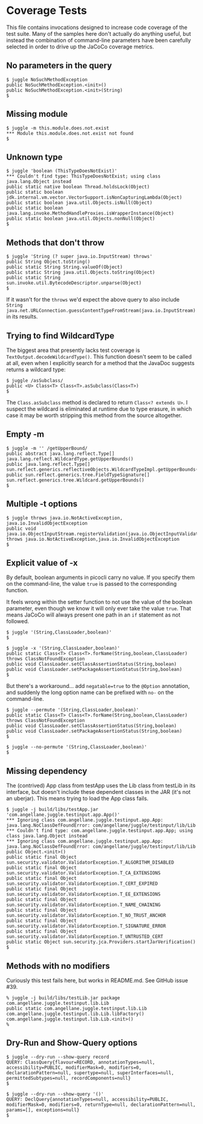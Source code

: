 <!-- 
    Juggle -- an API search tool for Java
   
    Copyright 2020,2023 Paul Bennett
   
    Licensed under the Apache License, Version 2.0 (the "License");
    you may not use this file except in compliance with the License.
    You may obtain a copy of the License at
   
       http://www.apache.org/licenses/LICENSE-2.0
   
    Unless required by applicable law or agreed to in writing, software
    distributed under the License is distributed on an "AS IS" BASIS,
    WITHOUT WARRANTIES OR CONDITIONS OF ANY KIND, either express or implied.
    See the License for the specific language governing permissions and
    limitations under the License.
-->
# Coverage Tests

This file contains invocations designed to increase code coverage of the test suite.  Many of the samples here
don't actually do anything useful, but instead the combination of command-line parameters have been carefully
selected in order to drive up the JaCoCo coverage metrics.

## No parameters in the query

````
$ juggle NoSuchMethodException
public NoSuchMethodException.<init>()
public NoSuchMethodException.<init>(String)
$
````

## Missing module

````
$ juggle -m this.module.does.not.exist
*** Module this.module.does.not.exist not found
$
````

## Unknown type

````
$ juggle 'boolean (ThisTypeDoesNotExist)'
*** Couldn't find type: ThisTypeDoesNotExist; using class java.lang.Object instead
public static native boolean Thread.holdsLock(Object)
public static boolean jdk.internal.vm.vector.VectorSupport.isNonCapturingLambda(Object)
public static boolean java.util.Objects.isNull(Object)
public static boolean java.lang.invoke.MethodHandleProxies.isWrapperInstance(Object)
public static boolean java.util.Objects.nonNull(Object)
$
````

## Methods that don't throw

````
$ juggle 'String (? super java.io.InputStream) throws'
public String Object.toString()
public static String String.valueOf(Object)
public static String java.util.Objects.toString(Object)
public static String sun.invoke.util.BytecodeDescriptor.unparse(Object)
$
````

If it wasn't for the `throws` we'd expect the above query to also include 
`String java.net.URLConnection.guessContentTypeFromStream(java.io.InputStream)` in its results.


## Trying to find WildcardType

The biggest area that presently lacks test coverage is `TextOutput.decodeWildcardType()`.  This function
doesn't seem to be called at all, even when I explicitly search for a method that the JavaDoc suggests
returns a wildcard type:

````
$ juggle /asSubclass/
public <U> Class<T> Class<T>.asSubclass(Class<T>)
$
````

The `Class.asSubclass` method is declared to return `Class<? extends U>`. I suspect the wildcard is eliminated
at runtime due to type erasure, in which case it may be worth stripping this method from the source altogether.


## Empty -m

````
$ juggle -m '' /getUpperBound/
public abstract java.lang.reflect.Type[] java.lang.reflect.WildcardType.getUpperBounds()
public java.lang.reflect.Type[] sun.reflect.generics.reflectiveObjects.WildcardTypeImpl.getUpperBounds()
public sun.reflect.generics.tree.FieldTypeSignature[] sun.reflect.generics.tree.Wildcard.getUpperBounds()
$
````


## Multiple -t options

````
$ juggle throws java.io.NotActiveException, java.io.InvalidObjectException
public void java.io.ObjectInputStream.registerValidation(java.io.ObjectInputValidation,int) throws java.io.NotActiveException,java.io.InvalidObjectException
$
````

## Explicit value of -x

By default, boolean arguments in picocli carry no value.  If you specify them on the command-line, the value `true`
is passed to the corresponding function.  

It feels wrong within the setter function to not use the value of the boolean parameter, even though we know it
will only ever take the value `true`.  That means JaCoCo will always present one path in an `if` statement as not
followed.

````
$ juggle '(String,ClassLoader,boolean)'
$
````

````
$ juggle -x '(String,ClassLoader,boolean)'
public static Class<T> Class<T>.forName(String,boolean,ClassLoader) throws ClassNotFoundException
public void ClassLoader.setClassAssertionStatus(String,boolean)
public void ClassLoader.setPackageAssertionStatus(String,boolean)
$
````

But there's a workaround... add `negatable=true` to the `@Option` annotation, and 
suddenly the long option name can be prefixed with `no-` on the command-line.

````
$ juggle --permute '(String,ClassLoader,boolean)'
public static Class<T> Class<T>.forName(String,boolean,ClassLoader) throws ClassNotFoundException
public void ClassLoader.setClassAssertionStatus(String,boolean)
public void ClassLoader.setPackageAssertionStatus(String,boolean)
$
````

````
$ juggle --no-permute '(String,ClassLoader,boolean)'
$
````

## Missing dependency

The (contrived) App class from testApp uses the Lib class from testLib in its interface, but doesn't include these
dependent classes in the JAR (it's not an uberjar).  This means trying to load the App class fails.  

````
$ juggle -j build/libs/testApp.jar 'com.angellane.juggle.testinput.app.App()'            
*** Ignoring class com.angellane.juggle.testinput.app.App: java.lang.NoClassDefFoundError: com/angellane/juggle/testinput/lib/Lib
*** Couldn't find type: com.angellane.juggle.testinput.app.App; using class java.lang.Object instead
*** Ignoring class com.angellane.juggle.testinput.app.App: java.lang.NoClassDefFoundError: com/angellane/juggle/testinput/lib/Lib
public Object.<init>()
public static final Object sun.security.validator.ValidatorException.T_ALGORITHM_DISABLED
public static final Object sun.security.validator.ValidatorException.T_CA_EXTENSIONS
public static final Object sun.security.validator.ValidatorException.T_CERT_EXPIRED
public static final Object sun.security.validator.ValidatorException.T_EE_EXTENSIONS
public static final Object sun.security.validator.ValidatorException.T_NAME_CHAINING
public static final Object sun.security.validator.ValidatorException.T_NO_TRUST_ANCHOR
public static final Object sun.security.validator.ValidatorException.T_SIGNATURE_ERROR
public static final Object sun.security.validator.ValidatorException.T_UNTRUSTED_CERT
public static Object sun.security.jca.Providers.startJarVerification()
$
````

## Methods with no modifiers

Curiously this test fails here, but works in README.md.  See GitHub issue #39.
````
% juggle -j build/libs/testLib.jar package com.angellane.juggle.testinput.lib.Lib
public static com.angellane.juggle.testinput.lib.Lib com.angellane.juggle.testinput.lib.Lib.libFactory()
com.angellane.juggle.testinput.lib.Lib.<init>()
%
````

## Dry-Run and Show-Query options

````
$ juggle --dry-run --show-query record
QUERY: ClassQuery{flavour=RECORD, annotationTypes=null, accessibility=PUBLIC, modifierMask=0, modifiers=0, declarationPattern=null, supertype=null, superInterfaces=null, permittedSubtypes=null, recordComponents=null}
$ 
````
````
$ juggle --dry-run --show-query '()'      
QUERY: DeclQuery{annotationTypes=null, accessibility=PUBLIC, modifierMask=0, modifiers=0, returnType=null, declarationPattern=null, params=[], exceptions=null}
$ 
````